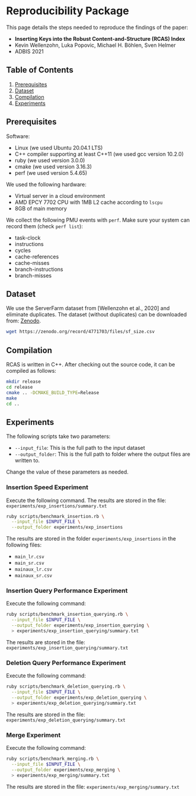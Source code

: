 # Reproducibility Package

This page details the steps needed to reproduce the findings of the paper:

- **Inserting Keys into the Robust Content-and-Structure (RCAS) Index**
- Kevin Wellenzohn, Luka Popovic, Michael H. Böhlen, Sven Helmer
- ADBIS 2021


## Table of Contents

1. [Prerequisites](#prerequisites)
2. [Dataset](#dataset)
3. [Compilation](#compilation)
4. [Experiments](#experiments)


## Prerequisites

Software:
- Linux (we used Ubuntu 20.04.1 LTS)
- C++ compiler supporting at least C++11 (we used gcc version 10.2.0)
- ruby (we used version 3.0.0)
- cmake (we used version 3.16.3)
- perf (we used version 5.4.65)

We used the following hardware:
- Virtual server in a cloud environment
- AMD EPCY 7702 CPU with 1MB L2 cache according to `lscpu`
- 8GB of main memory

We collect the following PMU events with `perf`. Make sure your system can
record them (check `perf list`):
- task-clock
- instructions
- cycles
- cache-references
- cache-misses
- branch-instructions
- branch-misses


## Dataset

We use the ServerFarm dataset from [Wellenzohn et al., 2020] and eliminate
duplicates. The dataset (without duplicates) can be downloaded from:
[Zenodo](https://zenodo.org/record/4771703).

```bash
wget https://zenodo.org/record/4771703/files/sf_size.csv
```


## Compilation

RCAS is written in C++. After checking out the source code, it can be compiled
as follows:

```bash
mkdir release
cd release
cmake .. -DCMAKE_BUILD_TYPE=Release
make
cd ..
```


## Experiments

The following scripts take two parameters:

- `--input_file`: This is the full path to the input dataset
- `--output_folder`: This is the full path to folder where the output files are
  written to.

Change the value of these parameters as needed.


### Insertion Speed Experiment

Execute the following command. The results are stored in the file:
`experiments/exp_insertions/summary.txt`

```bash
ruby scripts/benchmark_insertion.rb \
  --input_file $INPUT_FILE \
  --output_folder experiments/exp_insertions
```

The results are stored in the folder `experiments/exp_insertions` in the
following files:

- `main_lr.csv`
- `main_sr.csv`
- `mainaux_lr.csv`
- `mainaux_sr.csv`


### Insertion Query Performance Experiment

Execute the following command:

```bash
ruby scripts/benchmark_insertion_querying.rb \
  --input_file $INPUT_FILE \
  --output_folder experiments/exp_insertion_querying \
  > experiments/exp_insertion_querying/summary.txt
```

The results are stored in the file: `experiments/exp_insertion_querying/summary.txt`


### Deletion Query Performance Experiment

Execute the following command:

```bash
ruby scripts/benchmark_deletion_querying.rb \
  --input_file $INPUT_FILE \
  --output_folder experiments/exp_deletion_querying \
  > experiments/exp_deletion_querying/summary.txt
```

The results are stored in the file: `experiments/exp_deletion_querying/summary.txt`


### Merge Experiment

Execute the following command:

```bash
ruby scripts/benchmark_merging.rb \
  --input_file $INPUT_FILE \
  --output_folder experiments/exp_merging \
  > experiments/exp_merging/summary.txt
```

The results are stored in the file: `experiments/exp_merging/summary.txt`
